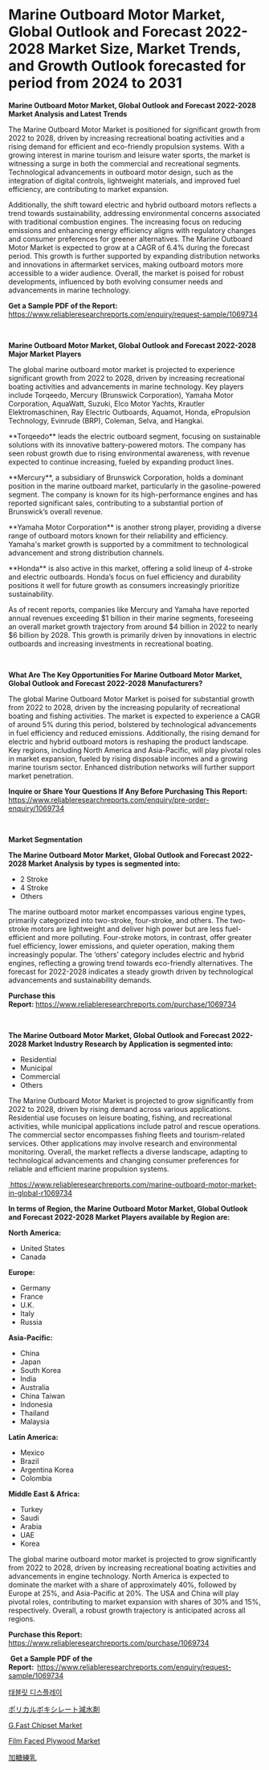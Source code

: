<p><h1>Marine Outboard Motor Market, Global Outlook and Forecast 2022-2028 Market Size, Market Trends, and Growth Outlook forecasted for period from 2024 to 2031</h1></p><p><strong>Marine Outboard Motor Market, Global Outlook and Forecast 2022-2028 Market Analysis and Latest Trends</strong></p>
<p><p>The Marine Outboard Motor Market is positioned for significant growth from 2022 to 2028, driven by increasing recreational boating activities and a rising demand for efficient and eco-friendly propulsion systems. With a growing interest in marine tourism and leisure water sports, the market is witnessing a surge in both the commercial and recreational segments. Technological advancements in outboard motor design, such as the integration of digital controls, lightweight materials, and improved fuel efficiency, are contributing to market expansion.</p><p>Additionally, the shift toward electric and hybrid outboard motors reflects a trend towards sustainability, addressing environmental concerns associated with traditional combustion engines. The increasing focus on reducing emissions and enhancing energy efficiency aligns with regulatory changes and consumer preferences for greener alternatives. The Marine Outboard Motor Market is expected to grow at a CAGR of 6.4% during the forecast period. This growth is further supported by expanding distribution networks and innovations in aftermarket services, making outboard motors more accessible to a wider audience. Overall, the market is poised for robust developments, influenced by both evolving consumer needs and advancements in marine technology.</p></p>
<p><strong>Get a Sample PDF of the Report:&nbsp;</strong> <a href="https://www.reliableresearchreports.com/enquiry/request-sample/1069734">https://www.reliableresearchreports.com/enquiry/request-sample/1069734</a></p>
<p>&nbsp;</p>
<p><strong>Marine Outboard Motor Market, Global Outlook and Forecast 2022-2028 Major Market Players</strong></p>
<p><p>The global marine outboard motor market is projected to experience significant growth from 2022 to 2028, driven by increasing recreational boating activities and advancements in marine technology. Key players include Torqeedo, Mercury (Brunswick Corporation), Yamaha Motor Corporation, AquaWatt, Suzuki, Elco Motor Yachts, Krautler Elektromaschinen, Ray Electric Outboards, Aquamot, Honda, ePropulsion Technology, Evinrude (BRP), Coleman, Selva, and Hangkai.</p><p>**Torqeedo** leads the electric outboard segment, focusing on sustainable solutions with its innovative battery-powered motors. The company has seen robust growth due to rising environmental awareness, with revenue expected to continue increasing, fueled by expanding product lines.</p><p>**Mercury**, a subsidiary of Brunswick Corporation, holds a dominant position in the marine outboard market, particularly in the gasoline-powered segment. The company is known for its high-performance engines and has reported significant sales, contributing to a substantial portion of Brunswick’s overall revenue.</p><p>**Yamaha Motor Corporation** is another strong player, providing a diverse range of outboard motors known for their reliability and efficiency. Yamaha's market growth is supported by a commitment to technological advancement and strong distribution channels.</p><p>**Honda** is also active in this market, offering a solid lineup of 4-stroke and electric outboards. Honda’s focus on fuel efficiency and durability positions it well for future growth as consumers increasingly prioritize sustainability.</p><p>As of recent reports, companies like Mercury and Yamaha have reported annual revenues exceeding $1 billion in their marine segments, foreseeing an overall market growth trajectory from around $4 billion in 2022 to nearly $6 billion by 2028. This growth is primarily driven by innovations in electric outboards and increasing investments in recreational boating.</p></p>
<p>&nbsp;</p>
<p><strong>What Are The Key Opportunities For Marine Outboard Motor Market, Global Outlook and Forecast 2022-2028 Manufacturers?</strong></p>
<p><p>The global Marine Outboard Motor Market is poised for substantial growth from 2022 to 2028, driven by the increasing popularity of recreational boating and fishing activities. The market is expected to experience a CAGR of around 5% during this period, bolstered by technological advancements in fuel efficiency and reduced emissions. Additionally, the rising demand for electric and hybrid outboard motors is reshaping the product landscape. Key regions, including North America and Asia-Pacific, will play pivotal roles in market expansion, fueled by rising disposable incomes and a growing marine tourism sector. Enhanced distribution networks will further support market penetration.</p></p>
<p><strong>Inquire or Share Your Questions If Any Before Purchasing This Report:</strong> <a href="https://www.reliableresearchreports.com/enquiry/pre-order-enquiry/1069734">https://www.reliableresearchreports.com/enquiry/pre-order-enquiry/1069734</a></p>
<p>&nbsp;</p>
<p><strong>Market Segmentation</strong></p>
<p><strong>The Marine Outboard Motor Market, Global Outlook and Forecast 2022-2028 Market Analysis by types is segmented into:</strong></p>
<p><ul><li>2 Stroke</li><li>4 Stroke</li><li>Others</li></ul></p>
<p><p>The marine outboard motor market encompasses various engine types, primarily categorized into two-stroke, four-stroke, and others. The two-stroke motors are lightweight and deliver high power but are less fuel-efficient and more polluting. Four-stroke motors, in contrast, offer greater fuel efficiency, lower emissions, and quieter operation, making them increasingly popular. The ‘others’ category includes electric and hybrid engines, reflecting a growing trend towards eco-friendly alternatives. The forecast for 2022-2028 indicates a steady growth driven by technological advancements and sustainability demands.</p></p>
<p><strong>Purchase this Report:&nbsp;</strong><a href="https://www.reliableresearchreports.com/purchase/1069734">https://www.reliableresearchreports.com/purchase/1069734</a></p>
<p>&nbsp;</p>
<p><strong>The Marine Outboard Motor Market, Global Outlook and Forecast 2022-2028 Market Industry Research by Application is segmented into:</strong></p>
<p><ul><li>Residential</li><li>Municipal</li><li>Commercial</li><li>Others</li></ul></p>
<p><p>The Marine Outboard Motor Market is projected to grow significantly from 2022 to 2028, driven by rising demand across various applications. Residential use focuses on leisure boating, fishing, and recreational activities, while municipal applications include patrol and rescue operations. The commercial sector encompasses fishing fleets and tourism-related services. Other applications may involve research and environmental monitoring. Overall, the market reflects a diverse landscape, adapting to technological advancements and changing consumer preferences for reliable and efficient marine propulsion systems.</p></p>
<p><a href="https://www.reliableresearchreports.com/marine-outboard-motor-market-in-global-r1069734">&nbsp;https://www.reliableresearchreports.com/marine-outboard-motor-market-in-global-r1069734</a></p>
<p><strong>In terms of Region, the Marine Outboard Motor Market, Global Outlook and Forecast 2022-2028 Market Players available by Region are:</strong></p>
<p>
    <p> <strong> North America: </strong>
        <ul>
            <li>United States</li>
            <li>Canada</li>
        </ul>
        </p> 
    <p> <strong> Europe: </strong>
        <ul>
            <li>Germany</li>
            <li>France</li>
            <li>U.K.</li>
            <li>Italy</li>
            <li>Russia</li>
        </ul>
        </p> 
    <p> <strong> Asia-Pacific: </strong>
        <ul>
            <li>China</li>
            <li>Japan</li>
            <li>South Korea</li>
            <li>India</li>
            <li>Australia</li>
            <li>China Taiwan</li>
            <li>Indonesia</li>
            <li>Thailand</li>
            <li>Malaysia</li>
        </ul>
        </p> 
    <p> <strong> Latin America: </strong>
        <ul>
            <li>Mexico</li>
            <li>Brazil</li>
            <li>Argentina Korea</li>
            <li>Colombia</li>
        </ul>
        </p> 
    <p> <strong> Middle East & Africa: </strong>
        <ul>
            <li>Turkey</li>
            <li>Saudi</li>
            <li>Arabia</li>
            <li>UAE</li>
            <li>Korea</li>
        </ul>
    </p>
    </p>
<p><p>The global marine outboard motor market is projected to grow significantly from 2022 to 2028, driven by increasing recreational boating activities and advancements in engine technology. North America is expected to dominate the market with a share of approximately 40%, followed by Europe at 25%, and Asia-Pacific at 20%. The USA and China will play pivotal roles, contributing to market expansion with shares of 30% and 15%, respectively. Overall, a robust growth trajectory is anticipated across all regions.</p></p>
<p><strong>Purchase this Report: </strong><a href="https://www.reliableresearchreports.com/purchase/1069734">https://www.reliableresearchreports.com/purchase/1069734</a></p>
<p>&nbsp;<strong>Get a Sample PDF of the Report:&nbsp;&nbsp;</strong><a href="https://www.reliableresearchreports.com/enquiry/request-sample/1069734">https://www.reliableresearchreports.com/enquiry/request-sample/1069734</a></p>
<p><strong></strong></p>
<p><p><a href="https://medium.com/@eunicevaughan35/%ED%83%9C%EB%B8%94%EB%A6%BF-%EB%94%94%EC%8A%A4%ED%94%8C%EB%A0%88%EC%9D%B4-%EC%8B%9C%EC%9E%A5%EC%9D%98-%EC%83%88%EB%A1%9C%EC%9A%B4-%ED%8A%B8%EB%A0%8C%EB%93%9C%EC%99%80-2024%EB%85%84%EB%B6%80%ED%84%B0-2031%EB%85%84%EA%B9%8C%EC%A7%80%EC%9D%98-%ED%96%A5%ED%9B%84-%EC%A0%84%EB%A7%9D-012f739d06ef">태블릿 디스플레이</a></p><p><a href="https://github.com/lababdou/Market-Research-Report-List-5/blob/main/888277587495.md">ポリカルボキシレート減水剤</a></p><p><a href="https://www.linkedin.com/pulse/global-gfast-chipset-market-size-trends-analysis-regional-quhec?trackingId=xnvIV0kNSaKimGKQKDZuFw%3D%3D">G.Fast Chipset Market</a></p><p><a href="https://www.linkedin.com/pulse/film-faced-plywood-industry-sector-new-technologies-hfxmc?trackingId=vbuZWEESQceW4%2FqAyDJrOw%3D%3D">Film Faced Plywood Market</a></p><p><a href="https://medium.com/@dressleredward/%E7%94%98%E3%81%84%E7%B7%B4%E4%B9%B3%E5%B8%82%E5%A0%B4-2024%E5%B9%B4-2031%E5%B9%B4-%E6%A5%AD%E7%95%8C%E3%81%AE%E6%B4%9E%E5%AF%9F%E3%81%A8%E6%8A%95%E8%B3%87%E6%A9%9F%E4%BC%9A-9acb56a7247a">加糖練乳</a></p></p>